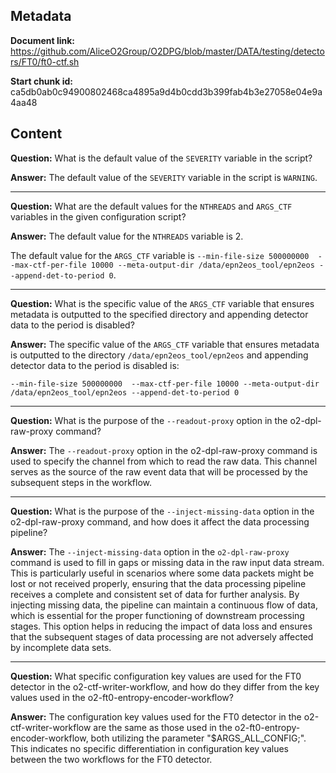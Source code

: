 ## Metadata

**Document link:** https://github.com/AliceO2Group/O2DPG/blob/master/DATA/testing/detectors/FT0/ft0-ctf.sh

**Start chunk id:** ca5db0ab0c94900802468ca4895a9d4b0cdd3b399fab4b3e27058e04e9a4aa48

## Content

**Question:** What is the default value of the `SEVERITY` variable in the script?

**Answer:** The default value of the `SEVERITY` variable in the script is `WARNING`.

---

**Question:** What are the default values for the `NTHREADS` and `ARGS_CTF` variables in the given configuration script?

**Answer:** The default value for the `NTHREADS` variable is 2.

The default value for the `ARGS_CTF` variable is `--min-file-size 500000000  --max-ctf-per-file 10000 --meta-output-dir /data/epn2eos_tool/epn2eos --append-det-to-period 0`.

---

**Question:** What is the specific value of the `ARGS_CTF` variable that ensures metadata is outputted to the specified directory and appending detector data to the period is disabled?

**Answer:** The specific value of the `ARGS_CTF` variable that ensures metadata is outputted to the directory `/data/epn2eos_tool/epn2eos` and appending detector data to the period is disabled is:

`--min-file-size 500000000  --max-ctf-per-file 10000 --meta-output-dir /data/epn2eos_tool/epn2eos --append-det-to-period 0`

---

**Question:** What is the purpose of the `--readout-proxy` option in the o2-dpl-raw-proxy command?

**Answer:** The `--readout-proxy` option in the o2-dpl-raw-proxy command is used to specify the channel from which to read the raw data. This channel serves as the source of the raw event data that will be processed by the subsequent steps in the workflow.

---

**Question:** What is the purpose of the `--inject-missing-data` option in the o2-dpl-raw-proxy command, and how does it affect the data processing pipeline?

**Answer:** The `--inject-missing-data` option in the `o2-dpl-raw-proxy` command is used to fill in gaps or missing data in the raw input data stream. This is particularly useful in scenarios where some data packets might be lost or not received properly, ensuring that the data processing pipeline receives a complete and consistent set of data for further analysis. By injecting missing data, the pipeline can maintain a continuous flow of data, which is essential for the proper functioning of downstream processing stages. This option helps in reducing the impact of data loss and ensures that the subsequent stages of data processing are not adversely affected by incomplete data sets.

---

**Question:** What specific configuration key values are used for the FT0 detector in the o2-ctf-writer-workflow, and how do they differ from the key values used in the o2-ft0-entropy-encoder-workflow?

**Answer:** The configuration key values used for the FT0 detector in the o2-ctf-writer-workflow are the same as those used in the o2-ft0-entropy-encoder-workflow, both utilizing the parameter "$ARGS_ALL_CONFIG;". This indicates no specific differentiation in configuration key values between the two workflows for the FT0 detector.